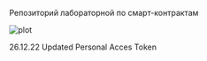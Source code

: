 Репозиторий лабораторной по смарт-контрактам

![plot](./passed_test)


26.12.22 Updated Personal Acces Token
